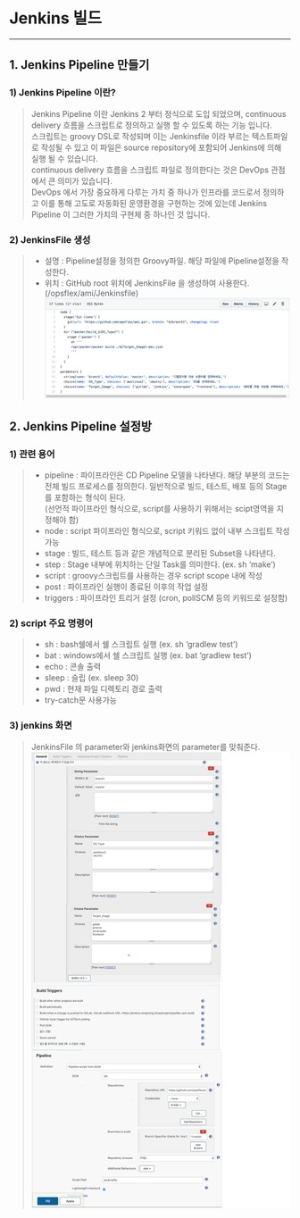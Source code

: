 # **Jenkins 빌드**
---
## 1. Jenkins Pipeline 만들기
### 1) Jenkins Pipeline 이란?
> Jenkins Pipeline 이란 Jenkins 2 부터 정식으로 도입 되었으며, continuous delivery 흐름을 스크립트로 정의하고 실행 할 수 있도록 하는 기능 입니다.<br> 
> 스크립트는 groovy DSL로 작성되며 이는 Jenkinsfile 이라 부르는 텍스트파일로 작성될 수 있고 이 파일은 source repository에 포함되어 Jenkins에 의해 실행 될 수 있습니다.<br>
> continuous delivery 흐름을 스크립트 파일로 정의한다는 것은 DevOps 관점에서 큰 의미가 있습니다.<br> 
> DevOps 에서 가장 중요하게 다루는 가치 중 하나가 인프라를 코드로서 정의하고 이를 통해 고도로 자동화된 운영환경을 구현하는 것에 있는데 Jenkins Pipeline 이 그러한 가치의 구현체 중 하나인 것 입니다.

### 2) JenkinsFile 생성
> - 설명 : Pipeline설정을 정의한 Groovy파일. 해당 파일에 Pipeline설정을 작성한다.<br>
> - 위치 : GitHub root 위치에 JenkinsFile 을 생성하여 사용한다. (/opsflex/ami/Jenkinsfile)
![Screenshot](../img/jenkins/jenkins_01.png)

## 2. Jenkins Pipeline 설정방
### 1) 관련 용어
> - pipeline : 파이프라인은 CD Pipeline 모델을 나타낸다. 해당 부분의 코드는 전체 빌드 프로세스를 정의한다. 일반적으로 빌드, 테스트, 배포 등의 Stage를 포함하는 형식이 된다.<br>
(선언적 파이프라인 형식으로, script를 사용하기 위해서는 scipt영역을 지정해야 함)
> - node : script 파이프라인 형식으로, script 키워드 없이 내부 스크립트 작성 가능
> - stage : 빌드, 테스트 등과 같은 개념적으로 분리된 Subset을 나타낸다.
> - step : Stage 내부에 위치하는 단일 Task를 의미한다. (ex. sh ‘make’)
> - script : groovy스크립트를 사용하는 경우 script scope 내에 작성
> - post : 파이프라인 실행이 종료된 이후의 작업 설정
> - triggers : 파이프라인 트리거 설정 (cron, pollSCM 등의 키워드로 설정함)

### 2) script 주요 명령어
> - sh : bash쉘에서 쉘 스크립트 실행 (ex. sh ‘gradlew test’)
> - bat : windows에서 쉘 스크립트 실행 (ex. bat ‘gradlew test’)
> - echo : 콘솔 출력
> - sleep : 슬립 (ex. sleep 30)
> - pwd : 현재 파일 디렉토리 경로 출력
> - try-catch문 사용가능

### 3) jenkins 화면
> JenkinsFile 의 parameter와 jenkins화면의 parameter를 맞춰준다.
![Screenshot](../img/jenkins/jenkins_02.png)